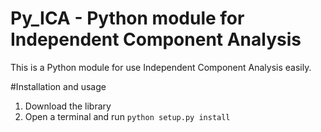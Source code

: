 # Py_ICA - Python module for Independent Component Analysis

This is a Python module for use Independent Component Analysis easily.

#Installation and usage

1. Download the library
2. Open a terminal and run ``python setup.py install``
